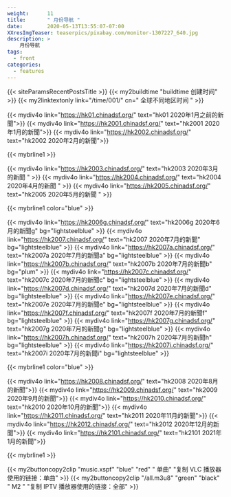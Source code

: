 ```yaml
---
weight:      11
title:       " 月份导航 "
date:        2020-05-13T13:55:07-07:00
XXresImgTeaser: teaserpics/pixabay.com/monitor-1307227_640.jpg
description: >
    月份导航
tags:
  - front
categories:
  - features
---
```


{{< siteParamsRecentPostsTitle >}} 
{{< my2buildtime "buildtime 创建时间" >}}
{{< my2linktextonly link="/time/001/" cn=" 全球不同地区时间 " >}}

{{< mydiv4o link="https://hk01.chinadsf.org/"     text="hk01     2020年1月之前的新聞">}}
{{< mydiv4o link="https://hk2001.chinadsf.org/"   text="hk2001   2020年1月的新聞">}}
{{< mydiv4o link="https://hk2002.chinadsf.org/"   text="hk2002   2020年2月的新聞">}}

{{< mybrline1 >}}

{{< mydiv4o link="https://hk2003.chinadsf.org/"   text="hk2003   2020年3月的新聞 "  >}}
{{< mydiv4o link="https://hk2004.chinadsf.org/"   text="hk2004   2020年4月的新聞 " >}}
{{< mydiv4o link="https://hk2005.chinadsf.org/"   text="hk2005   2020年5月的新聞 " >}}

{{< mybrline1 color="blue" >}}

{{< mydiv4o link="https://hk2006g.chinadsf.org/"  text="hk2006g  2020年6月的新聞g" bg="lightsteelblue" >}}
{{< mydiv4o link="https://hk2007.chinadsf.org/"   text="hk2007   2020年7月的新聞"  bg="lightsteelblue" >}}
{{< mydiv4o link="https://hk2007a.chinadsf.org/"  text="hk2007a  2020年7月的新聞a" bg="lightsteelblue" >}}
{{< mydiv4o link="https://hk2007b.chinadsf.org/"  text="hk2007b  2020年7月的新聞b" bg="plum" >}}
{{< mydiv4o link="https://hk2007c.chinadsf.org/"  text="hk2007c  2020年7月的新聞c" bg="lightsteelblue" >}}
{{< mydiv4o link="https://hk2007d.chinadsf.org/"  text="hk2007d  2020年7月的新聞d" bg="lightsteelblue" >}}
{{< mydiv4o link="https://hk2007e.chinadsf.org/"  text="hk2007e  2020年7月的新聞e" bg="lightsteelblue" >}}
{{< mydiv4o link="https://hk2007f.chinadsf.org/"  text="hk2007f  2020年7月的新聞f" bg="lightsteelblue" >}}
{{< mydiv4o link="https://hk2007g.chinadsf.org/"  text="hk2007g  2020年7月的新聞g" bg="lightsteelblue" >}}
{{< mydiv4o link="https://hk2007h.chinadsf.org/"  text="hk2007h  2020年7月的新聞h" bg="lightsteelblue" >}}
{{< mydiv4o link="https://hk2007i.chinadsf.org/"  text="hk2007i  2020年7月的新聞i" bg="lightsteelblue" >}}

{{< mybrline1 color="blue" >}}

{{< mydiv4o link="https://hk2008.chinadsf.org/"   text="hk2008   2020年8月的新聞">}}
{{< mydiv4o link="https://hk2009.chinadsf.org/"   text="hk2009   2020年9月的新聞">}}
{{< mydiv4o link="https://hk2010.chinadsf.org/"   text="hk2010   2020年10月的新聞">}}
{{< mydiv4o link="https://hk2011.chinadsf.org/"   text="hk2011   2020年11月的新聞">}}
{{< mydiv4o link="https://hk2012.chinadsf.org/"   text="hk2012   2020年12月的新聞">}}
{{< mydiv4o link="https://hk2101.chinadsf.org/"   text="hk2101   2021年1月的新聞">}}

{{< mybrline1 >}}

{{< my2buttoncopy2clip "music.xspf"        "blue"   "red"    " 单曲"  "复制 VLC 播放器使用的链接：单曲" >}} {{< my2buttoncopy2clip      "/all.m3u8"         "green"  "black"  " M2 "    "复制 IPTV 播放器使用的链接：全部" >}} 


